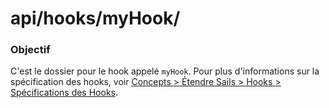 # api/hooks/myHook/
### Objectif

C'est le dossier pour le hook appelé `myHook`. Pour plus d'informations sur la spécification des hooks, voir [Concepts > Étendre Sails > Hooks > Spécifications des Hooks](http://sailsjs.com/documentation/concepts/extending-sails/hooks/hook-specification).

<docmeta name="displayName" value="myHook">
